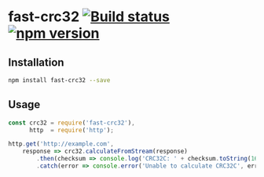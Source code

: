# fast-crc32 [![Build status](https://travis-ci.org/v12/fast-crc32.svg?branch=master)]() [![npm version](https://img.shields.io/npm/v/fast-crc32.svg)]()

## Installation
```sh
npm install fast-crc32 --save
```

## Usage
```javascript
const crc32 = require('fast-crc32'),
      http  = require('http');

http.get('http://example.com',
    response => crc32.calculateFromStream(response)
        .then(checksum => console.log('CRC32C: ' + checksum.toString(16)))
        .catch(error => console.error('Unable to calculate CRC32C', error)));
```
